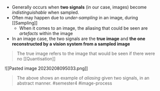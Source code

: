 - Generally occurs when **two signals** (in our case, images) become *indistinguishable* when sampled.
- Often may happen due to *under-sampling* in an image, during [[Sampling]]
	- When it comes to an image, the aliasing that could be seen are *artefacts* within the image
- In an image case, the two signals are the **true image** and **the one reconstructed by a vision system from a sampled image**
> The true image refers to the image that would be seen if there were no [[Quantisation]]

![[Pasted image 20230208095033.png]]
> The above shows an example of *aliasing* given two signals, in an abstract manner.
#semester4 #image-process 